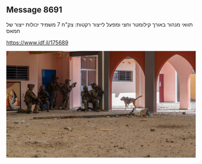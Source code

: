 ## Message 8691

תוואי מנהור באורך קילומטר וחצי ומפעל לייצור רקטות:
צק"ח 7 משמיד יכולות ייצור של חמאס

https://www.idf.il/175689

![Photo](8691/8691_photo.jpg)
